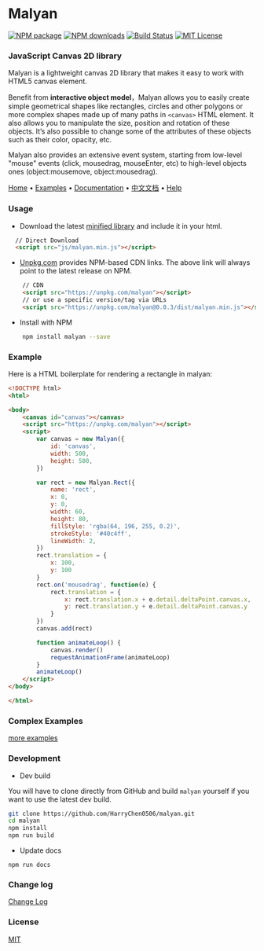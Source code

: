 Malyan
========

[![NPM package][npm]][npm-url]
[![NPM downloads][npm-downloads-image]][npm-url]
[![Build Status][build-status]][build-status-url]
[![MIT License][license-image]][license-url]

### JavaScript Canvas 2D library ###

 Malyan is a lightweight canvas 2D library that makes it easy to work with HTML5 canvas element.

 Benefit from **interactive object model**，Malyan allows you to easily create simple geometrical shapes like rectangles, circles and other polygons or more complex shapes made up of many paths in `<canvas>` HTML element. It also allows you to manipulate the size, position and rotation of these objects. It’s also possible to change some of the attributes of these objects such as their color, opacity, etc.

 Malyan also provides an extensive event system, starting from low-level "mouse" events (click, mousedrag, mouseEnter, etc) to high-level objects ones (object:mousemove, object:mousedrag).

 [Home](https://harrychen0506.github.io/malyan/) • 
 [Examples](https://harrychen0506.github.io/malyan/examples/) • 
 [Documentation](https://harrychen0506.github.io/malyan/docs/en/) • 
 [中文文档](https://harrychen0506.github.io/malyan/docs/cn/) • 
 [Help](https://github.com/HarryChen0506/malyan/issues?labels=question)

### Usage ###

  + Download the latest [minified library](https://github.com/HarryChen0506/malyan/releases) and include it in your html.

``` html
  // Direct Download
  <script src="js/malyan.min.js"></script>
```

  + [Unpkg.com](https://unpkg.com) provides NPM-based CDN links. The above link will always point to the latest release on NPM.

``` html
    // CDN
    <script src="https://unpkg.com/malyan"></script>
    // or use a specific version/tag via URLs
    <script src="https://unpkg.com/malyan@0.0.3/dist/malyan.min.js"></script>
```

  + Install with NPM

``` bash
    npm install malyan --save
```

### Example ###

Here is a HTML boilerplate for rendering a rectangle in malyan:

``` html
<!DOCTYPE html>
<html>

<body>
    <canvas id="canvas"></canvas>
    <script src="https://unpkg.com/malyan"></script>
    <script>
        var canvas = new Malyan({
            id: 'canvas',
            width: 500,
            height: 500,
        })

        var rect = new Malyan.Rect({
            name: 'rect',
            x: 0,
            y: 0,
            width: 60,
            height: 80,
            fillStyle: 'rgba(64, 196, 255, 0.2)',
            strokeStyle: '#40c4ff',
            lineWidth: 2,
        })
        rect.translation = {
            x: 100,
            y: 100
        }
        rect.on('mousedrag', function(e) {
            rect.translation = {
                x: rect.translation.x + e.detail.deltaPoint.canvas.x,
                y: rect.translation.y + e.detail.deltaPoint.canvas.y
            }
        })
        canvas.add(rect)

        function animateLoop() {
            canvas.render()
            requestAnimationFrame(animateLoop)
        }
        animateLoop()
    </script>
</body>

</html>
```

### Complex Examples ###

[more examples](https://malyanjs.github.io/examples/)

### Development ###

* Dev build

You will have to clone directly from GitHub and build `malyan` yourself if you want to use the latest dev build.

``` bash
git clone https://github.com/HarryChen0506/malyan.git
cd malyan
npm install
npm run build
```

* Update docs

``` 
npm run docs
```

### Change log ###

[Change Log](https://github.com/HarryChen0506/malyan/blob/master/CHANGELOG.md)

### License ###

[MIT](https://github.com/HarryChen0506/malyan/blob/master/LICENSE)

[npm]: https://img.shields.io/npm/v/malyan.svg
[npm-url]: https://www.npmjs.com/package/malyan
[npm-downloads-image]: http://img.shields.io/npm/dm/malyan.svg?style=flat
[build-status]: https://www.travis-ci.org/HarryChen0506/malyan.svg?branch=master
[build-status-url]: https://www.travis-ci.org/HarryChen0506/malyan
[license-image]: http://img.shields.io/badge/license-MIT-blue.svg?style=flat
[license-url]: LICENSE


